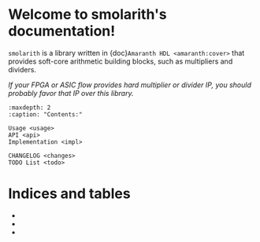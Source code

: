 <!-- smolarith documentation master file, created by
   sphinx-quickstart on Fri Feb 16 20:53:04 2024.
   You can adapt this file completely to your liking, but it should at least
   contain the root `toctree` directive. -->

# Welcome to smolarith's documentation!

`smolarith` is a library written in {doc}`Amaranth HDL <amaranth:cover>` that
provides soft-core arithmetic building blocks, such as multipliers and
dividers.

_If your FPGA or ASIC flow provides hard multiplier or divider IP, you should
probably favor that IP over this library._

```{toctree}
:maxdepth: 2
:caption: "Contents:"

Usage <usage>
API <api>
Implementation <impl>

CHANGELOG <changes>
TODO List <todo>
```




# Indices and tables

* [](genindex)
* [](modindex)
* [](search)
